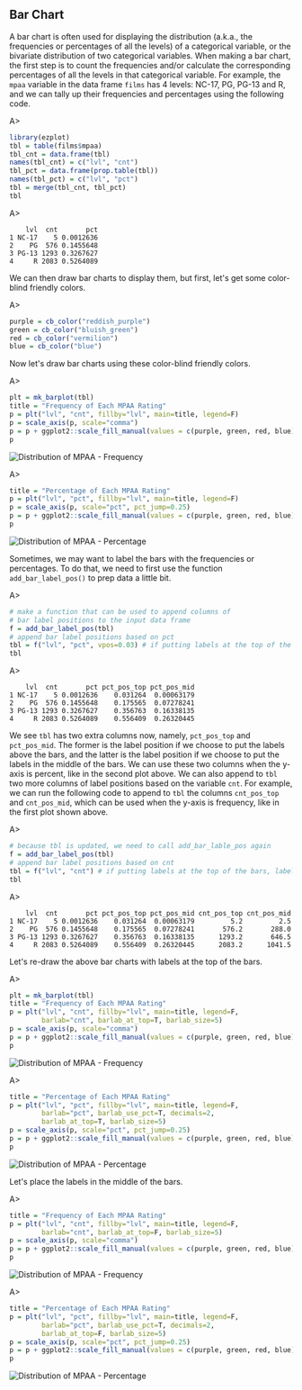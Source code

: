 ## Bar Chart

A bar chart is often used for displaying the distribution (a.k.a., the frequencies or percentages of all the levels) of a categorical variable, or the bivariate distribution of two categorical variables. When making a bar chart, the first step is to count the frequencies and/or calculate the corresponding percentages of all the levels in that categorical variable. For example, the `mpaa` variable in the data frame `films` has 4 levels: NC-17, PG, PG-13 and R, and we can tally up their frequencies and percentages using the following code.

A>
```r
library(ezplot)
tbl = table(films$mpaa)
tbl_cnt = data.frame(tbl)
names(tbl_cnt) = c("lvl", "cnt")
tbl_pct = data.frame(prop.table(tbl))
names(tbl_pct) = c("lvl", "pct")
tbl = merge(tbl_cnt, tbl_pct)
tbl
```

A>
```
    lvl  cnt       pct
1 NC-17    5 0.0012636
2    PG  576 0.1455648
3 PG-13 1293 0.3267627
4     R 2083 0.5264089
```
  
We can then draw bar charts to display them, but first, let's get some color-blind friendly colors.

A>
```r
purple = cb_color("reddish_purple")
green = cb_color("bluish_green")
red = cb_color("vermilion")
blue = cb_color("blue")
```

Now let's draw bar charts using these color-blind friendly colors.

A>
```r
plt = mk_barplot(tbl)
title = "Frequency of Each MPAA Rating"
p = plt("lvl", "cnt", fillby="lvl", main=title, legend=F)
p = scale_axis(p, scale="comma")  
p = p + ggplot2::scale_fill_manual(values = c(purple, green, red, blue))
p
```

![Distribution of MPAA - Frequency](images/barplot_mpaa_cnt-1.png) 
  
A>
```r
title = "Percentage of Each MPAA Rating"
p = plt("lvl", "pct", fillby="lvl", main=title, legend=F)
p = scale_axis(p, scale="pct", pct_jump=0.25)
p = p + ggplot2::scale_fill_manual(values = c(purple, green, red, blue))
p
```

![Distribution of MPAA - Percentage](images/barplot_mpaa_pct-1.png) 

Sometimes, we may want to label the bars with the frequencies or percentages. To do that, we need to first use the function `add_bar_label_pos()` to prep data a little bit. 

A>
```r
# make a function that can be used to append columns of 
# bar label positions to the input data frame
f = add_bar_label_pos(tbl)
# append bar label positions based on pct
tbl = f("lvl", "pct", vpos=0.03) # if putting labels at the top of the bars, label positions are 0.03 higher than values of pct.
tbl
```

A>
```
    lvl  cnt       pct pct_pos_top pct_pos_mid
1 NC-17    5 0.0012636    0.031264  0.00063179
2    PG  576 0.1455648    0.175565  0.07278241
3 PG-13 1293 0.3267627    0.356763  0.16338135
4     R 2083 0.5264089    0.556409  0.26320445
```

We see `tbl` has two extra columns now, namely, `pct_pos_top` and `pct_pos_mid`. The former is the label position if we choose to put the labels above the bars, and the latter is the label position if we choose to put the labels in the middle of the bars. We can use these two columns when the y-axis is percent, like in the second plot above. We can also append to `tbl` two more columns of label positions based on the variable `cnt`. For example, we can run the following code to append to `tbl` the columns `cnt_pos_top` and `cnt_pos_mid`, which can be used when the y-axis is frequency, like in the first plot shown above. 

A>
```r
# because tbl is updated, we need to call add_bar_lable_pos again
f = add_bar_label_pos(tbl)
# append bar label positions based on cnt
tbl = f("lvl", "cnt") # if putting labels at the top of the bars, label positions are 0.2 higher than values of cnt.
tbl
```

A>
```
    lvl  cnt       pct pct_pos_top pct_pos_mid cnt_pos_top cnt_pos_mid
1 NC-17    5 0.0012636    0.031264  0.00063179         5.2         2.5
2    PG  576 0.1455648    0.175565  0.07278241       576.2       288.0
3 PG-13 1293 0.3267627    0.356763  0.16338135      1293.2       646.5
4     R 2083 0.5264089    0.556409  0.26320445      2083.2      1041.5
```

Let's re-draw the above bar charts with labels at the top of the bars.

A>
```r
plt = mk_barplot(tbl)
title = "Frequency of Each MPAA Rating"
p = plt("lvl", "cnt", fillby="lvl", main=title, legend=F,
        barlab="cnt", barlab_at_top=T, barlab_size=5)
p = scale_axis(p, scale="comma")  
p = p + ggplot2::scale_fill_manual(values = c(purple, green, red, blue))
p
```

![Distribution of MPAA - Frequency](images/barplot_mpaa_cnt_lab_at_top-1.png) 

A>
```r
title = "Percentage of Each MPAA Rating"
p = plt("lvl", "pct", fillby="lvl", main=title, legend=F,
        barlab="pct", barlab_use_pct=T, decimals=2, 
        barlab_at_top=T, barlab_size=5)
p = scale_axis(p, scale="pct", pct_jump=0.25)
p = p + ggplot2::scale_fill_manual(values = c(purple, green, red, blue))
p
```

![Distribution of MPAA - Percentage](images/barplot_mpaa_pct_lab_at_top-1.png) 

Let's place the labels in the middle of the bars.

A>
```r
title = "Frequency of Each MPAA Rating"
p = plt("lvl", "cnt", fillby="lvl", main=title, legend=F,
        barlab="cnt", barlab_at_top=F, barlab_size=5)
p = scale_axis(p, scale="comma")  
p = p + ggplot2::scale_fill_manual(values = c(purple, green, red, blue))
p
```

![Distribution of MPAA - Frequency](images/barplot_mpaa_cnt_lab_in_mid-1.png) 

A>
```r
title = "Percentage of Each MPAA Rating"
p = plt("lvl", "pct", fillby="lvl", main=title, legend=F,
        barlab="pct", barlab_use_pct=T, decimals=2, 
        barlab_at_top=F, barlab_size=5)
p = scale_axis(p, scale="pct", pct_jump=0.25)
p = p + ggplot2::scale_fill_manual(values = c(purple, green, red, blue))
p
```

![Distribution of MPAA - Percentage](images/barplot_mpaa_pct_lab_in_mid-1.png) 
